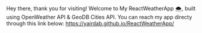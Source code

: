 Hey there, thank you for visiting!
Welcome to My ReactWeatherApp 🌨️, built using OpenWeather API & GeoDB Cities API.
You can reach my app directy through this link below:
https://yairdab.github.io/ReactWeatherApp/
